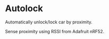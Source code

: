 # Autolock

Automatically unlock/lock car by proximity.

Sense proximity using RSSI from Adafruit nRF52.
